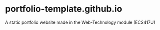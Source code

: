 # portfolio-template.github.io
A static portfolio website made in the Web-Technology module (ECS417U)
